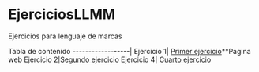 # EjerciciosLLMM
Ejercicios para lenguaje de marcas

Tabla de contenido
------------------|
Ejercicio 1|  [Primer ejercicio](https://github.com/Cayetano11/EjerciciosLLMM/blob/master/Tema1/primer%20ejercicio.html)**Pagina web
Ejercicio 2|[Segundo ejercicio](https://github.com/Cayetano11/EjerciciosLLMM/blob/master/Tema1/segundo%20ejercicio%20con%20svg.html)
Ejercicio 4| [Cuarto ejercicio](https://github.com/Cayetano11/EjerciciosLLMM/blob/master/Tema1/Ejercicios4.md)
